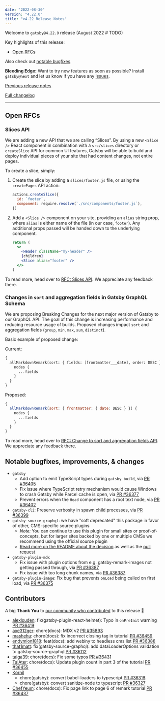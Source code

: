 ```yaml
---
date: "2022-08-30"
version: "4.22.0"
title: "v4.22 Release Notes"
---
```


Welcome to `gatsby@4.22.0` release (August 2022 # TODO)

Key highlights of this release:

- [Open RFCs](#open-rfcs)

Also check out [notable bugfixes](#notable-bugfixes--improvements).

**Bleeding Edge:** Want to try new features as soon as possible? Install `gatsby@next` and let us know if you have any [issues](https://github.com/gatsbyjs/gatsby/issues).

[Previous release notes](/docs/reference/release-notes/v4.21)

[Full changelog][full-changelog]

---

## Open RFCs

### Slices API

We are adding a new API that we are calling “Slices”. By using a new `<Slice />` React component in combination with a `src/slices` directory or `createSlice` API for common UI features, Gatsby will be able to build and deploy individual pieces of your site that had content changes, not entire pages.

To create a slice, simply:

1. Create the slice by adding a `slices/footer.js` file, or using the `createPages` API action:

   ```js
   actions.createSlice({
     id: `footer`,
     component: require.resolve(`./src/components/footer.js`),
   })
   ```

2. Add a `<Slice />` component on your site, providing an `alias` string prop, where `alias` is either name of the file (in our case, `footer`). Any additional props passed will be handed down to the underlying component.

   ```jsx
   return (
     <>
       <Header className="my-header" />
       {children}
       <Slice alias="footer" />
     </>
   )
   ```

To read more, head over to [RFC: Slices API](https://github.com/gatsbyjs/gatsby/discussions/36339). We appreciate any feedback there.

### Changes in `sort` and aggregation fields in Gatsby GraphQL Schema

We are proposing Breaking Changes for the next major version of Gatsby to our GraphQL API. The goal of this change is increasing performance and reducing resource usage of builds. Proposed changes impact `sort` and aggregation fields (`group`, `min`, `max`, `sum`, `distinct`).

Basic example of proposed change:

Current:

```graphql
{
  allMarkdownRemark(sort: { fields: [frontmatter___date], order: DESC }) {
    nodes {
      ...fields
    }
  }
}
```

Proposed:

```jsx
{
  allMarkdownRemark(sort: { frontmatter: { date: DESC } }) {
    nodes {
      ...fields
    }
  }
}
```

To read more, head over to [RFC: Change to sort and aggregation fields API](https://github.com/gatsbyjs/gatsby/discussions/36242). We appreciate any feedback there.

## Notable bugfixes, improvements, & changes

- `gatsby`
  - Add option to emit TypeScript types during `gatsby build`, via [PR #36405](https://github.com/gatsbyjs/gatsby/pull/36405)
  - Fix issue where TypeScript retry mechanism would cause Windows to crash Gatsby while Parcel cache is open, via [PR #36377](https://github.com/gatsbyjs/gatsby/pull/36377)
  - Prevent errors when the `Head` component has a root text node, via [PR #36402](https://github.com/gatsbyjs/gatsby/pull/36402)
- `gatsby-cli`: Preserve verbosity in spawn child processes, via [PR #36399](https://github.com/gatsbyjs/gatsby/pull/36399)
- `gatsby-source-graphql`: we have "soft deprecated" this package in favor of other, CMS-specific source plugins
  - _Note:_ You can continue to use this plugin for small sites or proof-of-concepts, but for larger sites backed by one or multiple CMSs we recommend using the official source plugin
  - [Read more on the README about the decision](https://gatsbyjs.com/plugins/gatsby-source-graphql) as well as the [pull request](https://github.com/gatsbyjs/gatsby/pull/36469)
- `gatsby-plugin-mdx`
  - Fix issue with plugin options from e.g. gatsby-remark-images not getting passed through, via [PR #36387](https://github.com/gatsbyjs/gatsby/pull/36387)
  - Fix issue with too long chunk names, via [PR #36387](https://github.com/gatsbyjs/gatsby/pull/36387)
- `gatsby-plugin-image`: Fix bug that prevents `onLoad` being called on first load, via [PR #36375](https://github.com/gatsbyjs/gatsby/pull/36375)

## Contributors

A big **Thank You** to [our community who contributed][full-changelog] to this release 💜

- [alexlouden](https://github.com/alexlouden): fix(gatsby-plugin-react-helmet): Typo in `onPreInit` warning [PR #36419](https://github.com/gatsbyjs/gatsby/pull/36419)
- [axe312ger](https://github.com/axe312ger): chore(docs): MDX v2 [PR #35893](https://github.com/gatsbyjs/gatsby/pull/35893)
- [mashehu](https://github.com/mashehu): chore(docs): fix incorrect closing tag in tutorial [PR #36459](https://github.com/gatsbyjs/gatsby/pull/36459)
- [endymion1818](https://github.com/endymion1818): feat(docs): add webiny to headless cms list [PR #36388](https://github.com/gatsbyjs/gatsby/pull/36388)
- [that1matt](https://github.com/that1matt): fix(gatsby-source-graphql): add dataLoaderOptions validation to gatsby-source-graphql [PR #36112](https://github.com/gatsbyjs/gatsby/pull/36112)
- [taiga39](https://github.com/taiga39): chore(docs): Fix some typos [PR #36431](https://github.com/gatsbyjs/gatsby/pull/36431)
- [TalAter](https://github.com/TalAter): chore(docs): Update plugin count in part 3 of the tutorial [PR #36455](https://github.com/gatsbyjs/gatsby/pull/36455)
- [Kornil](https://github.com/Kornil)
  - chore(gatsby): convert babel-loaders to typescript [PR #36318](https://github.com/gatsbyjs/gatsby/pull/36318)
  - chore(gatsby): convert sanitize-node to typescript [PR #36327](https://github.com/gatsbyjs/gatsby/pull/36327)
- [ChefYeum](https://github.com/ChefYeum): chore(docs): Fix page link to page 6 of remark tutorial [PR #36437](https://github.com/gatsbyjs/gatsby/pull/36437)

[full-changelog]: https://github.com/gatsbyjs/gatsby/compare/gatsby@4.22.0-next.0...gatsby@4.22.0
